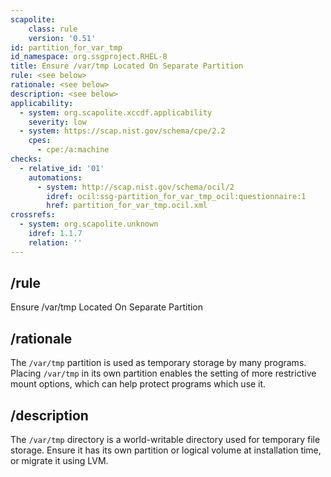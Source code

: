 ```yaml
---
scapolite:
    class: rule
    version: '0.51'
id: partition_for_var_tmp
id_namespace: org.ssgproject.RHEL-8
title: Ensure /var/tmp Located On Separate Partition
rule: <see below>
rationale: <see below>
description: <see below>
applicability:
  - system: org.scapolite.xccdf.applicability
    severity: low
  - system: https://scap.nist.gov/schema/cpe/2.2
    cpes:
      - cpe:/a:machine
checks:
  - relative_id: '01'
    automations:
      - system: http://scap.nist.gov/schema/ocil/2
        idref: ocil:ssg-partition_for_var_tmp_ocil:questionnaire:1
        href: partition_for_var_tmp.ocil.xml
crossrefs:
  - system: org.scapolite.unknown
    idref: 1.1.7
    relation: ''
---
```



## /rule

Ensure /var/tmp Located On Separate Partition

## /rationale

The
`/var/tmp` partition is used as temporary storage by many programs.
Placing `/var/tmp` in its own partition enables the setting of more
restrictive mount options, which can help protect programs which use it.

## /description

The
`/var/tmp` directory is a world-writable directory used for temporary
file storage. Ensure it has its own partition or logical volume at
installation time, or migrate it using LVM.
